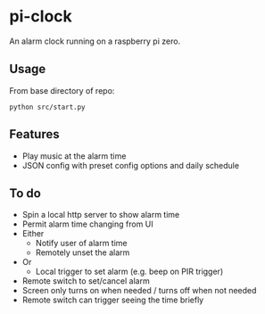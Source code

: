 # pi-clock

An alarm clock running on a raspberry pi zero.

## Usage

From base directory of repo:

`python src/start.py`

## Features

* Play music at the alarm time
* JSON config with preset config options and daily schedule

## To do

* Spin a local http server to show alarm time
* Permit alarm time changing from UI
* Either
    * Notify user of alarm time
    * Remotely unset the alarm
* Or
    * Local trigger to set alarm (e.g. beep on PIR trigger)
* Remote switch to set/cancel alarm
* Screen only turns on when needed / turns off when not needed
* Remote switch can trigger seeing the time briefly
